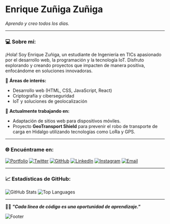 # Enrique Zuñiga Zuñiga
_Aprendo y creo todos los días._

---

### 💻 **Sobre mí:**
¡Hola! Soy Enrique Zuñiga, un estudiante de Ingeniería en TICs apasionado por el desarrollo web, la programación y la tecnología IoT. Disfruto explorando y creando proyectos que impacten de manera positiva, enfocándome en soluciones innovadoras.

🔹 **Áreas de interés:**  
- Desarrollo web (HTML, CSS, JavaScript, React)  
- Criptografía y ciberseguridad  
- IoT y soluciones de geolocalización  

🔹 **Actualmente trabajando en:**  
- Adaptación de sitios web para dispositivos móviles.  
- Proyecto **GeoTransport Shield** para prevenir el robo de transporte de carga en Hidalgo utilizando tecnologías como LoRa y GPS.

---

### 🌐 **Encuéntrame en:**

[![Portfolio](https://img.shields.io/badge/Portfolio-Visit-blue?style=for-the-badge)](https://zenriquezs.github.io/portfolioenriquezs.github.io/)
[![Twitter](https://img.shields.io/badge/Twitter-Follow-blue?style=for-the-badge&logo=twitter)](https://x.com/ZuigaZuigaEnri1)
[![GitHub](https://img.shields.io/badge/GitHub-zenriquezs-black?style=for-the-badge&logo=github)](https://github.com/zenriquezs)
[![LinkedIn](https://img.shields.io/badge/LinkedIn-Enrique_Zuñiga-blue?style=for-the-badge&logo=linkedin)](https://www.linkedin.com/in/enrique-zu%C3%B1iga-zu%C3%B1iga-6118b82b0/)
[![Instagram](https://img.shields.io/badge/Instagram-Follow-pink?style=for-the-badge&logo=instagram)](https://www.instagram.com/zsenrique.privvvv/?hl=es)
[![Email](https://img.shields.io/badge/Email-zenrizu@gmail.com-red?style=for-the-badge&logo=gmail)](mailto:zenrizu@gmail.com)

---

### 📈 **Estadísticas de GitHub:**

![GitHub Stats](https://github-readme-stats.vercel.app/api?username=zenriquezs&show_icons=true&theme=radical)
![Top Languages](https://github-readme-stats.vercel.app/api/top-langs/?username=zenriquezs&layout=compact&theme=radical)

---

👨‍💻 _**"Cada línea de código es una oportunidad de aprendizaje."**_

![Footer](https://img.shields.io/badge/2023%20Enrique%20ZS-%C2%A9-blue)

